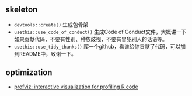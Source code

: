 
## skeleton

+ `devtools::create()` 生成包骨架
+ `usethis::use_code_of_conduct()` 生成Code of Conduct文件，大概讲一下如果贡献代码，不要有性别、种族歧视，不要有冒犯别人的话语等。
+ `usethis::use_tidy_thanks()` 爬一个github，看谁给你贡献了代码，可以加到README中，致谢一下。

## optimization

+ [profviz: interactive visualization for profiling R code](https://rstudio.github.io/profvis/)